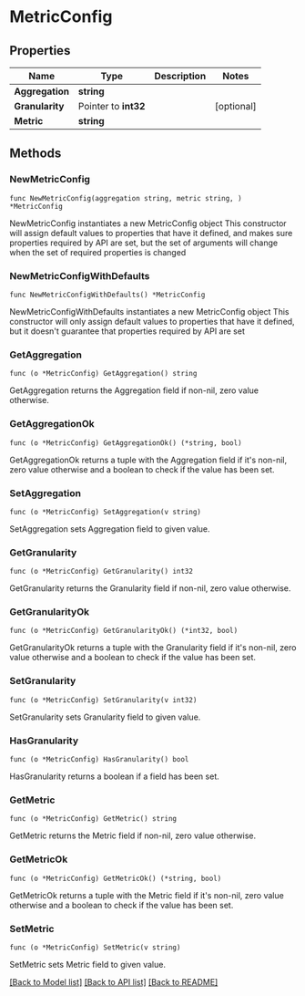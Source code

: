 # MetricConfig

## Properties

Name | Type | Description | Notes
------------ | ------------- | ------------- | -------------
**Aggregation** | **string** |  | 
**Granularity** | Pointer to **int32** |  | [optional] 
**Metric** | **string** |  | 

## Methods

### NewMetricConfig

`func NewMetricConfig(aggregation string, metric string, ) *MetricConfig`

NewMetricConfig instantiates a new MetricConfig object
This constructor will assign default values to properties that have it defined,
and makes sure properties required by API are set, but the set of arguments
will change when the set of required properties is changed

### NewMetricConfigWithDefaults

`func NewMetricConfigWithDefaults() *MetricConfig`

NewMetricConfigWithDefaults instantiates a new MetricConfig object
This constructor will only assign default values to properties that have it defined,
but it doesn't guarantee that properties required by API are set

### GetAggregation

`func (o *MetricConfig) GetAggregation() string`

GetAggregation returns the Aggregation field if non-nil, zero value otherwise.

### GetAggregationOk

`func (o *MetricConfig) GetAggregationOk() (*string, bool)`

GetAggregationOk returns a tuple with the Aggregation field if it's non-nil, zero value otherwise
and a boolean to check if the value has been set.

### SetAggregation

`func (o *MetricConfig) SetAggregation(v string)`

SetAggregation sets Aggregation field to given value.


### GetGranularity

`func (o *MetricConfig) GetGranularity() int32`

GetGranularity returns the Granularity field if non-nil, zero value otherwise.

### GetGranularityOk

`func (o *MetricConfig) GetGranularityOk() (*int32, bool)`

GetGranularityOk returns a tuple with the Granularity field if it's non-nil, zero value otherwise
and a boolean to check if the value has been set.

### SetGranularity

`func (o *MetricConfig) SetGranularity(v int32)`

SetGranularity sets Granularity field to given value.

### HasGranularity

`func (o *MetricConfig) HasGranularity() bool`

HasGranularity returns a boolean if a field has been set.

### GetMetric

`func (o *MetricConfig) GetMetric() string`

GetMetric returns the Metric field if non-nil, zero value otherwise.

### GetMetricOk

`func (o *MetricConfig) GetMetricOk() (*string, bool)`

GetMetricOk returns a tuple with the Metric field if it's non-nil, zero value otherwise
and a boolean to check if the value has been set.

### SetMetric

`func (o *MetricConfig) SetMetric(v string)`

SetMetric sets Metric field to given value.



[[Back to Model list]](../README.md#documentation-for-models) [[Back to API list]](../README.md#documentation-for-api-endpoints) [[Back to README]](../README.md)


